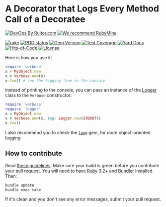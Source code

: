# A Decorator that Logs Every Method Call of a Decoratee

[![DevOps By Rultor.com](http://www.rultor.com/b/yegor256/verbose)](http://www.rultor.com/p/yegor256/verbose)
[![We recommend RubyMine](https://www.elegantobjects.org/rubymine.svg)](https://www.jetbrains.com/ruby/)

[![rake](https://github.com/yegor256/verbose/actions/workflows/rake.yml/badge.svg)](https://github.com/yegor256/verbose/actions/workflows/rake.yml)
[![PDD status](http://www.0pdd.com/svg?name=yegor256/verbose)](http://www.0pdd.com/p?name=yegor256/verbose)
[![Gem Version](https://badge.fury.io/rb/verbose.svg)](http://badge.fury.io/rb/verbose)
[![Test Coverage](https://img.shields.io/codecov/c/github/yegor256/verbose.svg)](https://codecov.io/github/yegor256/verbose?branch=master)
[![Yard Docs](http://img.shields.io/badge/yard-docs-blue.svg)](http://rubydoc.info/github/yegor256/verbose/master/frames)
[![Hits-of-Code](https://hitsofcode.com/github/yegor256/verbose)](https://hitsofcode.com/view/github/yegor256/verbose)
[![License](https://img.shields.io/badge/license-MIT-green.svg)](https://github.com/yegor256/verbose/blob/master/LICENSE.txt)

Here is how you use it:

```ruby
require 'verbose'
x = MyObject.new
v = Verbose.new(x)
v.foo() # see the logging line in the console
```

Instead of printing to the console, you can pass an instance
of the [Logger][logger] class to the `Verbose` constructor:

```ruby
require 'verbose'
require 'logger'
x = MyObject.new
v = Verbose.new(x, log: Logger.new(STDOUT))
v.foo()
```

I also recommend you to check the
[`loog`](https://github.com/yegor256/loog) gem,
for more object-oriented logging.

## How to contribute

Read
[these guidelines](https://www.yegor256.com/2014/04/15/github-guidelines.html).
Make sure your build is green before you contribute
your pull request. You will need to have
[Ruby](https://www.ruby-lang.org/en/) 3.2+ and
[Bundler](https://bundler.io/) installed. Then:

```bash
bundle update
bundle exec rake
```

If it's clean and you don't see any error messages, submit your pull request.

[logger]: https://ruby-doc.org/stdlib-2.7.0/libdoc/logger/rdoc/Logger.html
